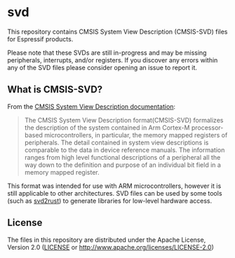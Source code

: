 # svd

This repository contains CMSIS System View Description (CMSIS-SVD) files for Espressif products.

Please note that these SVDs are still in-progress and may be missing peripherals, interrupts, and/or registers. If you discover any errors within any of the SVD files please consider opening an issue to report it.

## What is CMSIS-SVD?

From the [CMSIS System View Description documentation]:

> The CMSIS System View Description format(CMSIS-SVD) formalizes the description of the system contained in Arm Cortex-M processor-based microcontrollers, in particular, the memory mapped registers of peripherals. The detail contained in system view descriptions is comparable to the data in device reference manuals. The information ranges from high level functional descriptions of a peripheral all the way down to the definition and purpose of an individual bit field in a memory mapped register.

This format was intended for use with ARM microcontrollers, however it is still applicable to other architectures. SVD files can be used by some tools (such as [svd2rust]) to generate libraries for low-level hardware access.

[cmsis system view description documentation]: https://www.keil.com/pack/doc/CMSIS/SVD/html/
[svd2rust]: https://github.com/rust-embedded/svd2rust

## License

The files in this repository are distributed under the Apache License, Version 2.0 ([LICENSE](LICENSE) or http://www.apache.org/licenses/LICENSE-2.0)
